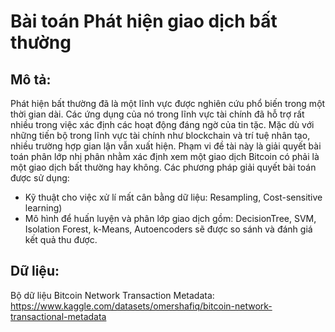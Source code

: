 # Bài toán Phát hiện giao dịch bất thường 


## Mô tả: 
Phát hiện bất thường đã là một lĩnh vực được nghiên cứu phổ biến trong một thời gian dài. Các ứng dụng của nó trong lĩnh vực tài chính đã hỗ trợ rất nhiều trong việc xác định các hoạt động đáng ngờ của tin tặc. Mặc dù với những tiến bộ trong lĩnh vực tài chính như blockchain và trí tuệ nhân tạo, nhiều trường hợp gian lận vẫn xuất hiện.
Phạm vi đề tài này là giải quyết bài toán phân lớp nhị phân nhằm xác định xem một giao dịch Bitcoin có phải là một giao dịch bất thường hay không. Các phương pháp giải quyết bài toán được sử dụng:
- Kỹ thuật cho việc xử lí mất cân bằng dữ liệu: Resampling, Cost-sensitive learning)
- Mô hình để huấn luyện và phân lớp giao dịch gồm: DecisionTree, SVM, Isolation Forest, k-Means, Autoencoders sẽ được so sánh và đánh giá kết quả thu được.


## Dữ liệu: 
Bộ dữ liệu Bitcoin Network Transaction Metadata: https://www.kaggle.com/datasets/omershafiq/bitcoin-network-transactional-metadata
